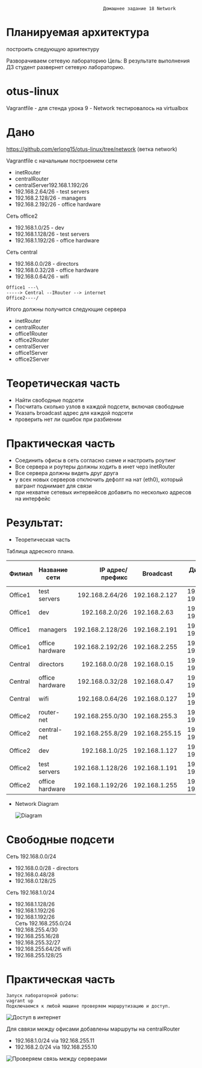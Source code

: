                                         Домашнее задание 18 Network


 # Планируемая архитектура
 построить следующую архитектуру

Разворачиваем сетевую лабораторию
Цель: В результате выполнения ДЗ студент развернет сетевую лабораторию.

# otus-linux
Vagrantfile - для стенда урока 9 - Network
тестировалось на virtualbox

# Дано
https://github.com/erlong15/otus-linux/tree/network
(ветка network)

Vagrantfile с начальным построением сети
- inetRouter
- centralRouter
- centralServer192.168.1.192/26  
- 192.168.2.64/26 - test servers
- 192.168.2.128/26 - managers
- 192.168.2.192/26 - office hardware

Сеть office2
- 192.168.1.0/25 - dev
- 192.168.1.128/26 - test servers
- 192.168.1.192/26 - office hardware


Сеть central
- 192.168.0.0/28 - directors
- 192.168.0.32/28 - office hardware
- 192.168.0.64/26 - wifi

```
Office1 ---\
-----> Central --IRouter --> internet
Office2----/
```
Итого должны получится следующие сервера
- inetRouter
- centralRouter
- office1Router
- office2Router
- centralServer
- office1Server
- office2Server

# Теоретическая часть
- Найти свободные подсети
- Посчитать сколько узлов в каждой подсети, включая свободные
- Указать broadcast адрес для каждой подсети
- проверить нет ли ошибок при разбиении

# Практическая часть
- Соединить офисы в сеть согласно схеме и настроить роутинг
- Все сервера и роутеры должны ходить в инет черз inetRouter
- Все сервера должны видеть друг друга
- у всех новых серверов отключить дефолт на нат (eth0), который вагрант поднимает для связи
- при нехватке сетевых интервейсов добавить по несколько адресов на интерфейс


# Результат:

 - Теоретическая часть


Таблица адресного плана.

|Филиал         | Название сети | IP адрес/префикс   | Broadcast    | Диапазона IP-адресов       | Узлов в каждой подсети|
|---------------| ------------- |-------------------:| -------------|----------------------------|-----------------------|
|Office1        | test servers  |192.168.2.64/26     |192.168.2.127 | 192.168.2.66-192.168.2.126 | 62                    |
|Office1        | dev           |192.168.2.0/26      |192.168.2.63  | 192.168.2.1-192.168.2.62   | 62                    |
|Office1        | managers      |192.168.2.128/26    |192.168.2.191 |192.168.2.129-192.168.2.190 | 62                    |
|Office1        |office hardware|192.168.2.192/26    |192.168.2.255 |192.168.2.193-192.168.2.254 | 62                    |
|Central        |directors      |192.168.0.0/28      |192.168.0.15  |192.168.0.1-192.168.0.14    | 14                    |
|Central        |office hardware|192.168.0.32/28     |192.168.0.47  |192.168.0.33-192.168.0.46   | 14                    |
|Central        |wifi           |192.168.0.64/26     |192.168.0.127 |192.168.0.65-192.168.0.126  | 62                    |
|Office2        |router-net     |192.168.255.0/30    |192.168.255.3 |192.168.255.1-192.168.255.2 | 2                     |
|Office2        |central-net    |192.168.255.8/29    |192.168.255.15|192.168.255.9-192.168.255.14| 6                     |
|Office2        | dev           |192.168.1.0/25      |192.168.1.127 |192.168.1.1-192.168.1.126   | 126                   |
|Office2        | test servers  |192.168.1.128/26    |192.168.1.191 |192.168.1.129-192.168.1.190 | 62                    |
|Office2        |office hardware|192.168.1.192/26    |192.168.1.255 |192.168.1.193-192.168.1.254 | 62                    |

* Network Diagram


  ![Diagram](Untitled_Diagram.png)
 
# Свободные подсети
  
 Сеть 192.168.0.0/24 
 - 192.168.0.0/28 - directors
 - 192.168.0.48/28
 - 192.168.0.128/25

 Сеть 192.168.1.0/24
 - 192.168.1.128/26
 - 192.168.1.192/26
 - 192.168.1.192/26  
 Сеть 192.168.255.0/24
 - 192.168.255.4/30
 - 192.168.255.16/28
 - 192.168.255.32/27 
 - 192.168.255.64/26 wifi
 - 192.168.255.128/25

 # Практическая часть
  
    Запуск лабораторной работы: 
    vagrant up
    Подключаемся к любой машине проверяем маршрутизацию и доступ.
  ![Доступ в интернет](ya_ru.png)


  Для сввязи между офисами добавлены маршруты на centralRouter
 - 192.168.1.0/24 via 192.168.255.11 
 - 192.168.2.0/24 via 192.168.255.10

  ![Проверяем связь между серверами](server.png) 
